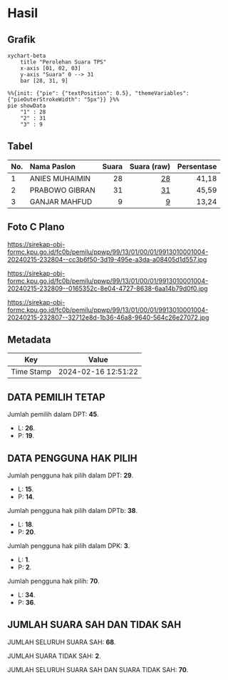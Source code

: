 # Hasil

## Grafik

```mermaid
xychart-beta
    title "Perolehan Suara TPS"
    x-axis [01, 02, 03]
    y-axis "Suara" 0 --> 31
    bar [28, 31, 9]
```

```mermaid
%%{init: {"pie": {"textPosition": 0.5}, "themeVariables": {"pieOuterStrokeWidth": "5px"}} }%%
pie showData
    "1" : 28
    "2" : 31
    "3" : 9
```

## Tabel

| No. | Nama Paslon    | Suara | Suara (raw) | Persentase |
|:--- |:-------------- | -----:| -----------:| ----------:|
| 1   | ANIES MUHAIMIN | 28    | [28][p-1]   | 41,18      |
| 2   | PRABOWO GIBRAN | 31    | [31][p-2]   | 45,59      |
| 3   | GANJAR MAHFUD  | 9     | [9][p-3]    | 13,24      |


[p-1]: https://github.com/gigit-pemilu/pemilu-2024-99-luar-negeri/blob/main/pilpres/hitung-suara/sub/99-luar-negeri/sub/13-bangkok-thailand/sub/01-bangkok-thailand/sub/0001-bangkok-thailand/sub/004-ksk-001/sub/paslon-1.txt
[p-2]: https://github.com/gigit-pemilu/pemilu-2024-99-luar-negeri/blob/main/pilpres/hitung-suara/sub/99-luar-negeri/sub/13-bangkok-thailand/sub/01-bangkok-thailand/sub/0001-bangkok-thailand/sub/004-ksk-001/sub/paslon-2.txt
[p-3]: https://github.com/gigit-pemilu/pemilu-2024-99-luar-negeri/blob/main/pilpres/hitung-suara/sub/99-luar-negeri/sub/13-bangkok-thailand/sub/01-bangkok-thailand/sub/0001-bangkok-thailand/sub/004-ksk-001/sub/paslon-3.txt

## Foto C Plano

https://sirekap-obj-formc.kpu.go.id/fc0b/pemilu/ppwp/99/13/01/00/01/9913010001004-20240215-232804--cc3b6f50-3d19-495e-a3da-a08405d1d557.jpg

https://sirekap-obj-formc.kpu.go.id/fc0b/pemilu/ppwp/99/13/01/00/01/9913010001004-20240215-232809--0165352c-8e04-4727-8638-6aa14b79d0f0.jpg

https://sirekap-obj-formc.kpu.go.id/fc0b/pemilu/ppwp/99/13/01/00/01/9913010001004-20240215-232807--32712e8d-1b36-46a8-9640-564c26e27072.jpg


## Metadata

| Key        | Value               |
| ---------- | ------------------- |
| Time Stamp | 2024-02-16 12:51:22 |


## DATA PEMILIH TETAP

Jumlah pemilih dalam DPT: **45**.
 * L: **26**.
 * P: **19**.

## DATA PENGGUNA HAK PILIH

Jumlah pengguna hak pilih dalam DPT: **29**.
 * L: **15**.
 * P: **14**.

Jumlah pengguna hak pilih dalam DPTb: **38**.
 * L: **18**.
 * P: **20**.

Jumlah pengguna hak pilih dalam DPK: **3**.
 * L: **1**.
 * P: **2**.

Jumlah pengguna hak pilih: **70**.
 * L: **34**.
 * P: **36**.

## JUMLAH SUARA SAH DAN TIDAK SAH

JUMLAH SELURUH SUARA SAH: **68**.

JUMLAH SUARA TIDAK SAH: **2**.

JUMLAH SELURUH SUARA SAH DAN SUARA TIDAK SAH: **70**.


